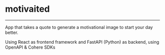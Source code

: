 # motivaited
---
App that takes a quote to generate a motivational image to start your day better.

Using React as frontend framework and FastAPI (Python) as backend, using OpenAPI & Cohere SDKs
